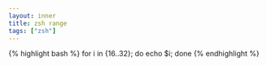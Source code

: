 ```yaml
---
layout: inner
title: zsh range
tags: ["zsh"]
---
```

{% highlight bash %}
for i in {16..32}; do echo $i; done
{% endhighlight %}
